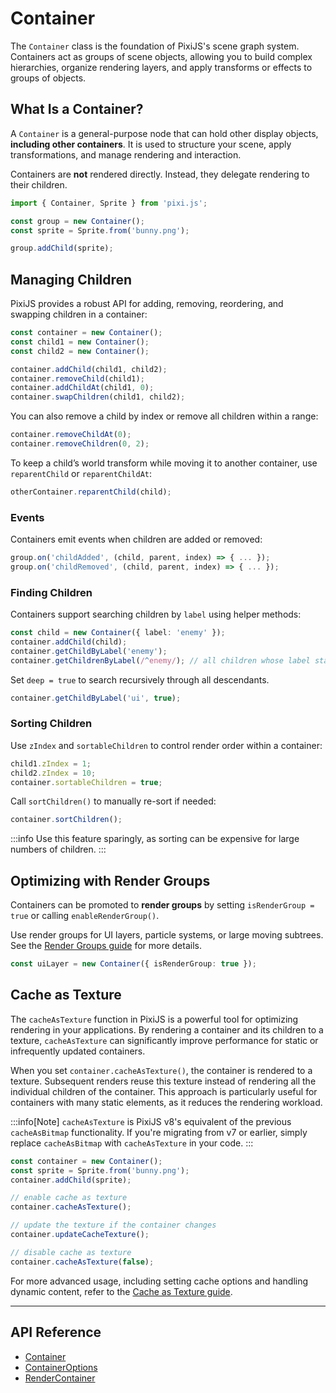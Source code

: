 # Container

The `Container` class is the foundation of PixiJS's scene graph system. Containers act as groups of scene objects, allowing you to build complex hierarchies, organize rendering layers, and apply transforms or effects to groups of objects.

## What Is a Container?

A `Container` is a general-purpose node that can hold other display objects, **including other containers**. It is used to structure your scene, apply transformations, and manage rendering and interaction.

Containers are **not** rendered directly. Instead, they delegate rendering to their children.

```ts
import { Container, Sprite } from 'pixi.js';

const group = new Container();
const sprite = Sprite.from('bunny.png');

group.addChild(sprite);
```

## Managing Children

PixiJS provides a robust API for adding, removing, reordering, and swapping children in a container:

```ts
const container = new Container();
const child1 = new Container();
const child2 = new Container();

container.addChild(child1, child2);
container.removeChild(child1);
container.addChildAt(child1, 0);
container.swapChildren(child1, child2);
```

You can also remove a child by index or remove all children within a range:

```ts
container.removeChildAt(0);
container.removeChildren(0, 2);
```

To keep a child’s world transform while moving it to another container, use `reparentChild` or `reparentChildAt`:

```ts
otherContainer.reparentChild(child);
```

### Events

Containers emit events when children are added or removed:

```ts
group.on('childAdded', (child, parent, index) => { ... });
group.on('childRemoved', (child, parent, index) => { ... });
```

### Finding Children

Containers support searching children by `label` using helper methods:

```ts
const child = new Container({ label: 'enemy' });
container.addChild(child);
container.getChildByLabel('enemy');
container.getChildrenByLabel(/^enemy/); // all children whose label starts with "enemy"
```

Set `deep = true` to search recursively through all descendants.

```ts
container.getChildByLabel('ui', true);
```

### Sorting Children

Use `zIndex` and `sortableChildren` to control render order within a container:

```ts
child1.zIndex = 1;
child2.zIndex = 10;
container.sortableChildren = true;
```

Call `sortChildren()` to manually re-sort if needed:

```ts
container.sortChildren();
```

:::info
Use this feature sparingly, as sorting can be expensive for large numbers of children.
:::

## Optimizing with Render Groups

Containers can be promoted to **render groups** by setting `isRenderGroup = true` or calling `enableRenderGroup()`.

Use render groups for UI layers, particle systems, or large moving subtrees.
See the [Render Groups guide](../../../concepts/render-groups.md) for more details.

```ts
const uiLayer = new Container({ isRenderGroup: true });
```

## Cache as Texture

The `cacheAsTexture` function in PixiJS is a powerful tool for optimizing rendering in your applications. By rendering a container and its children to a texture, `cacheAsTexture` can significantly improve performance for static or infrequently updated containers.

When you set `container.cacheAsTexture()`, the container is rendered to a texture. Subsequent renders reuse this texture instead of rendering all the individual children of the container. This approach is particularly useful for containers with many static elements, as it reduces the rendering workload.

:::info[Note]
`cacheAsTexture` is PixiJS v8's equivalent of the previous `cacheAsBitmap` functionality. If you're migrating from v7 or earlier, simply replace `cacheAsBitmap` with `cacheAsTexture` in your code.
:::

```ts
const container = new Container();
const sprite = Sprite.from('bunny.png');
container.addChild(sprite);

// enable cache as texture
container.cacheAsTexture();

// update the texture if the container changes
container.updateCacheTexture();

// disable cache as texture
container.cacheAsTexture(false);
```

For more advanced usage, including setting cache options and handling dynamic content, refer to the [Cache as Texture guide](./cache-as-texture.md).

---

## API Reference

- [Container](https://pixijs.download/release/docs/scene.Container.html)
- [ContainerOptions](https://pixijs.download/release/docs/scene.ContainerOptions.html)
- [RenderContainer](https://pixijs.download/release/docs/scene.RenderContainer.html)
